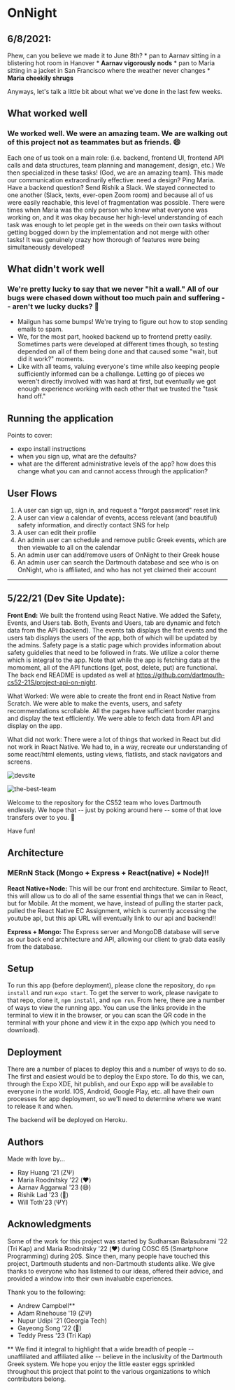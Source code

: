 
# OnNight

## 6/8/2021:

Phew, can you believe we made it to June 8th? * pan to Aarnav sitting in a blistering hot room in Hanover * **Aarnav vigorously nods** * pan to Maria sitting in a jacket in San Francisco where the weather never changes * **Maria cheekily shrugs**

Anyways, let's talk a little bit about what we've done in the last few weeks.

## What worked well
### We worked well. We were an amazing team. We are walking out of this project not as teammates but as friends. 😄

Each one of us took on a main role: (i.e. backend, frontend UI, frontend API calls and data structures, team planning and management, design, etc.) We then specialized in these tasks! (God, we are an amazing team). This made our communication extraordinarily effective: need a design? Ping Maria. Have a backend question? Send Rishik a Slack. We stayed connected to one another (Slack, texts, ever-open Zoom room) and because all of us were easily reachable, this level of fragmentation was possible. There were times when Maria was the only person who knew what everyone was working on, and it was okay because her high-level understanding of each task was enough to let people get in the weeds on their own tasks without getting bogged down by the implementation and not merge with other tasks! It was genuinely crazy how thorough of features were being simultaneously developed!


## What didn't work well
### We're pretty lucky to say that we never "hit a wall." All of our bugs were chased down without too much pain and suffering -- aren't we lucky ducks? 🦆

- Mailgun has some bumps! We're trying to figure out how to stop sending emails to spam.
- We, for the most part, hooked backend up to frontend pretty easily. Sometimes parts were developed at different times though, so testing depended on all of them being done and that caused some "wait, but did it work?" moments.
- Like with all teams, valuing everyone's time while also keeping people sufficiently informed can be a challenge. Letting go of pieces we weren't directly involved with was hard at first, but eventually we got enough experience working with each other that we trusted the "task hand off."

## Running the application
Points to cover: 
- expo install instructions
- when you sign up, what are the defaults?
- what are the different administrative levels of the app? how does this change what you can and cannot access through the application?


## User Flows

1. A user can sign up, sign in, and request a "forgot password" reset link 
2. A user can view a calendar of events, access relevant (and beautiful) safety information, and directly contact SNS for help
3. A user can edit their profile
4. An admin user can schedule and remove public Greek events, which are then viewable to all on the calendar
5. An admin user can add/remove users of OnNight to their Greek house
6. An admin user can search the Dartmouth database and see who is on OnNight, who is affiliated, and who has not yet claimed their account


*** 

## 5/22/21 (Dev Site Update):

**Front End:** We built the frontend using React Native. We added the Safety, Events, and Users tab. Both, Events and Users, tab are dynamic and fetch data from the API (backend). The events tab displays the frat events and the users tab displays the users of the app, both of which will be updated by the admins. Safety page is a static page which provides information about safety guidelies that need to be followed in frats. We utilize a color theme which is integral to the app. Note that while the app is fetching data at the momoment, all of the API functions (get, post, delete, put) are functional. The back end README is updated as well at https://github.com/dartmouth-cs52-21S/project-api-on-night.

What Worked: We were able to create the front end in React Native from Scratch. We were able to make the events, users, and safety recommendations scrollable. All the pages have sufficient border margins and display the text efficiently. We were able to fetch data from API and display on the app. 

What did not work: There were a lot of things that worked in React but did not work in React Native. We had to, in a way, recreate our understanding of some react/html elements, usting views, flatlists, and stack navigators and screens. 

![devsite](https://github.com/dartmouth-cs52-21S/project-on-night/blob/d4f2ac163fdda8a3598990f7badb7409b8fbb316/img/devsite.gif)

![the-best-team](https://user-images.githubusercontent.com/65991441/118315938-03bc2000-b4ab-11eb-92a1-bb04308153c1.png)

Welcome to the repository for the CS52 team who loves Dartmouth endlessly. We hope that -- just by poking around here -- some of that love transfers over to you. 💚

Have fun!


## Architecture

### MERnN Stack (Mongo + Express + React(native) + Node)!!

**React Native+Node:** This will be our front end architecture. Similar to React, this will allow us to do all of the same essential things that we can in React, but for Mobile. At the moment, we have, instead of pulling the starter pack, pulled the React Native EC Assignment, which is currently accessing the youtube api, but this api URL will eventually link to our api and backend!!

**Express + Mongo:** The Express server and MongoDB database will serve as our back end architecture and API, allowing our client to grab data easily from the database.

## Setup

To run this app (before deployment), please clone the repository, do `npm install` and run `expo start`. To get the server to work, please navigate to that repo, clone it, `npm install`, and `npm run`. From here, there are a number of ways to view the running app. You can use the links provide in the terminal to view it in the browser, or you can scan the QR code in the terminal with your phone and view it in the expo app (which you need to download).

## Deployment

There are a number of places to deploy this and a number of ways to do so. The first and easiest would be to deploy the Expo store. To do this, we can, through the Expo XDE, hit publish, and our Expo app will be available to everyone in the world. IOS, Android, Google Play, etc. all have their own processes for app deployment, so we'll need to determine where we want to release it and when.

The backend will be deployed on Heroku. 

## Authors

Made with love by...

* Ray Huang '21 (ΖΨ)
* Maria Roodnitsky '22 (❤️) 
* Aarnav Aggarwal '23 (😄) 
* Rishik Lad '23 (🌊) 
* Will Toth'23 (ΨΥ)

## Acknowledgments

Some of the work for this project was started by Sudharsan Balasubrami '22 (Tri Kap) and Maria Roodnitsky '22 (❤️) during COSC 65 (Smartphone Programming) during 20S. Since then, many people have touched this project, Dartmouth students and non-Dartmouth students alike. We give thanks to everyone who has listened to our ideas, offered their advice, and provided a window into their own invaluable experiences.

Thank you to the following:
* Andrew Campbell** 
* Adam Rinehouse '19 (ΖΨ)
* Nupur Udipi '21 (Georgia Tech) 
* Gayeong Song '22 (🥐)
* Teddy Press '23 (Tri Kap) 

** We find it integral to highlight that a wide breadth of people -- unaffiliated and affiliated alike -- believe in the inclusivity of the Dartmouth Greek system. We hope you enjoy the little easter eggs sprinkled throughout this project that point to the various organizations to which contributors belong. 
